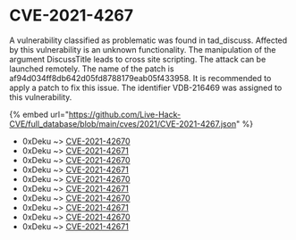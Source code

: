 # CVE-2021-4267

A vulnerability classified as problematic was found in tad_discuss. Affected by this vulnerability is an unknown functionality. The manipulation of the argument DiscussTitle leads to cross site scripting. The attack can be launched remotely. The name of the patch is af94d034ff8db642d05fd8788179eab05f433958. It is recommended to apply a patch to fix this issue. The identifier VDB-216469 was assigned to this vulnerability.

{% embed url="https://github.com/Live-Hack-CVE/full_database/blob/main/cves/2021/CVE-2021-4267.json" %}


* 0xDeku ~> [CVE-2021-42670](https://www.alice-snow.ru/2021/database/cve-2021-4267/cve-2021-42670-0xdeku)
* 0xDeku ~> [CVE-2021-42671](https://www.alice-snow.ru/2021/database/cve-2021-4267/cve-2021-42671-0xdeku)
* 0xDeku ~> [CVE-2021-42670](https://www.alice-snow.ru/2021/database/cve-2021-4267/cve-2021-42670-0xdeku)
* 0xDeku ~> [CVE-2021-42671](https://www.alice-snow.ru/2021/database/cve-2021-4267/cve-2021-42671-0xdeku)
* 0xDeku ~> [CVE-2021-42670](https://www.alice-snow.ru/2021/database/cve-2021-4267/cve-2021-42670-0xdeku)
* 0xDeku ~> [CVE-2021-42671](https://www.alice-snow.ru/2021/database/cve-2021-4267/cve-2021-42671-0xdeku)
* 0xDeku ~> [CVE-2021-42670](https://www.alice-snow.ru/2021/database/cve-2021-4267/cve-2021-42670-0xdeku)
* 0xDeku ~> [CVE-2021-42671](https://www.alice-snow.ru/2021/database/cve-2021-4267/cve-2021-42671-0xdeku)
* 0xDeku ~> [CVE-2021-42670](https://www.alice-snow.ru/2021/database/cve-2021-4267/cve-2021-42670-0xdeku)
* 0xDeku ~> [CVE-2021-42671](https://www.alice-snow.ru/2021/database/cve-2021-4267/cve-2021-42671-0xdeku)